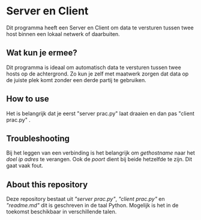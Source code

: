 # Server en Client
Dit programma heeft een Server en Client om data te versturen tussen twee host binnen een lokaal netwerk of daarbuiten. 

## Wat kun je ermee?
Dit programma is ideaal om automatisch data te versturen tussen twee hosts op de achtergrond. Zo kun je zelf met maatwerk zorgen dat data op de juiste plek komt zonder een derde partij te gebruiken. 

## How to use
Het is belangrijk dat je eerst "server prac.py" laat draaien en dan pas "client prac.py" . 

## Troubleshooting
Bij het leggen van een verbinding is het belangrijk om *gethostname* naar het *doel ip adres* te verangen. Ook de *poort* dient bij beide hetzelfde te zijn. Dit gaat vaak fout. 

## About this repository
Deze repository bestaat uit *"server prac.py"*, *"client prac.py"* en *"readme.md"* dit is geschreven in de taal Python. Mogelijk is het in de toekomst beschikbaar in verschillende talen. 
